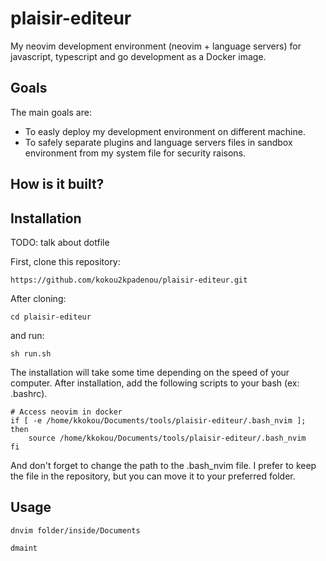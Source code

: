 # plaisir-editeur
My neovim development environment (neovim + language servers) for javascript, typescript and go development as a Docker image.

## Goals
The main goals are:
- To easly deploy my development environment on different machine.
- To safely separate plugins and language servers files in sandbox environment from my system file for security raisons.

## How is it built?

## Installation

TODO: talk about dotfile

First, clone this repository:

```
https://github.com/kokou2kpadenou/plaisir-editeur.git
```
After cloning:

```
cd plaisir-editeur
```

and run:
```
sh run.sh
```

The installation will take some time depending on the speed of your computer.
After installation, add the following scripts to your bash (ex: .bashrc).

```
# Access neovim in docker
if [ -e /home/kkokou/Documents/tools/plaisir-editeur/.bash_nvim ]; then
    source /home/kkokou/Documents/tools/plaisir-editeur/.bash_nvim
fi
```

And don't forget to change the path to the .bash_nvim file. I prefer to keep the file in the repository, but you can move it to your preferred folder.

## Usage

```
dnvim folder/inside/Documents
```

```
dmaint
```
